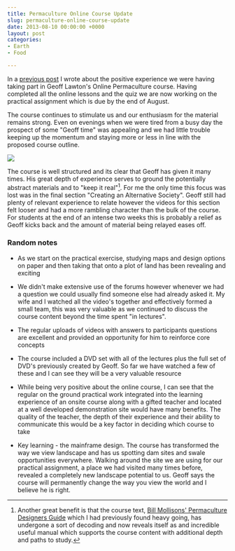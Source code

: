 ```yaml
---
title: Permaculture Online Course Update
slug: permaculture-online-course-update
date: 2013-08-10 00:00:00 +0000
layout: post
categories: 
- Earth
- Food

---
```

In a [previous post][williampickup] I wrote about the positive experience we were having taking part in Geoff Lawton's Online Permaculture course. Having completed all the online lessons and the quiz we are now working on the practical assignment which is due by the end of August.

The course continues to stimulate us and our enthusiasm for the material remains strong. Even on evenings when we were tired from a busy day the prospect of some "Geoff time" was appealing and we had little trouble keeping up the momentum and staying more or less in line with the proposed course outline.

![](https://media.publit.io/file/GeoffLawton-whiteboard.png)

The course is well structured and its clear that Geoff has given it many times. His great depth of experience serves to ground the potentially abstract materials and to "keep it real"[^1]. For me the only time this focus was lost was in the final section "Creating an Alternative Society". Geoff still had plenty of relevant experience to relate however the videos for this section felt looser and had a more rambling character than the bulk of the course. For students at the end of an intense two weeks this is probably a relief as Geoff kicks back and the amount of material being relayed eases off.

### Random notes

  - As we start on the practical exercise, studying maps and design options on paper and then taking that onto a plot of land has been revealing and exciting

  - We didn't make extensive use of the forums however whenever we had a question we could usually find someone else had already asked it. My wife and I watched all the video's together and effectively formed a small team, this was very valuable as we continued to discuss the course content beyond the time spent "in lectures".

  - The regular uploads of videos with answers to participants questions are excellent and provided an opportunity for him to reinforce core concepts

  - The course included a DVD set with all of the lectures plus the full set of DVD's previously created by Geoff. So far we have watched a few of these and I can see they will be a very valuable resource

  - While being very positive about the online course, I can see that the regular on the ground practical work integrated into the learning experience of an onsite course along with a gifted teacher and located at a well developed demonstration site would have many benefits. The quality of the teacher, the depth of their experience and their ability to communicate this would be a key factor in deciding which course to take

  - Key learning - the mainframe design. The course has transformed the way we view landscape and has us spotting dam sites and swale opportunities everywhere. Walking around the site we are using for our practical assignment, a place we had visited many times before, revealed a completely new landscape potential to us. Geoff says the course will permanently change the way you view the world and I believe he is right.

[^1]:	Another great benefit is that the course text, [Bill Mollisons' Permaculture Designers Guide][tagari]  which I had previously found heavy going, has undergone a sort of decoding and now reveals itself as and incredible useful manual which supports the course content with additional depth and paths to study. 

[tagari]: http://www.tagari.com/home
[williampickup]: http://www.williampickup.org/blog/permaculture-and-online-learning
